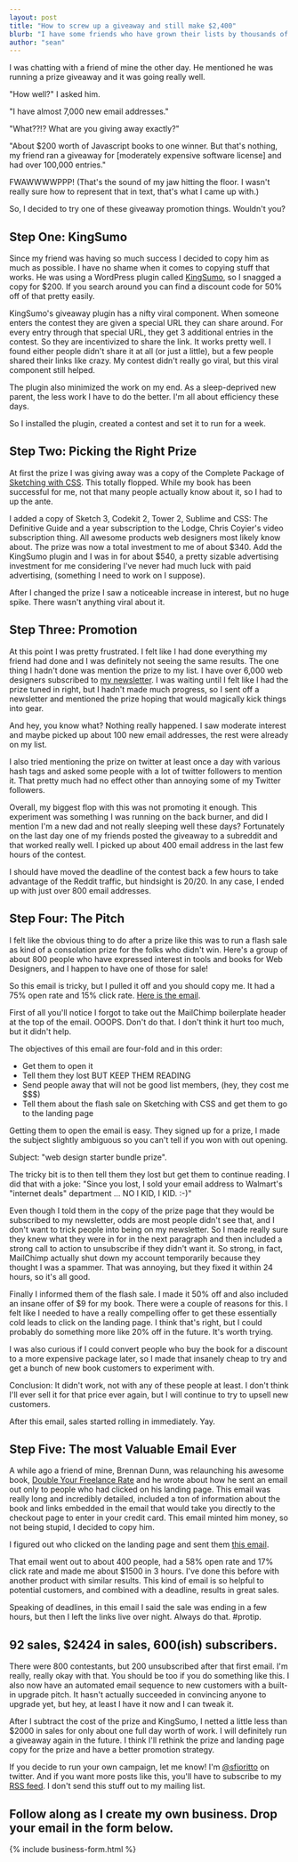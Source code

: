 ```yaml
---
layout: post
title: "How to screw up a giveaway and still make $2,400"
blurb: "I have some friends who have grown their lists by thousands of subscribers with a giveaway promotion. I saw much more modest interest, but still turned a profit. Here's how."
author: "sean"
---
```


I was chatting with a friend of mine the other day. He mentioned he was running a prize giveaway and it was going really well.

"How well?" I asked him.

"I have almost 7,000 new email addresses."

"What??!? What are you giving away exactly?"

"About $200 worth of Javascript books to one winner. But that's nothing, my friend ran a giveaway for [moderately expensive software license] and had over 100,000 entries."

FWAWWWWPPP! (That's the sound of my jaw hitting the floor. I wasn't really sure how to represent that in text, that's what I came up with.)

So, I decided to try one of these giveaway promotion things. Wouldn't you?

Step One: KingSumo
------------------------------

Since my friend was having so much success I decided to copy him as much as possible. I have no shame when it comes to copying stuff that works. He was using a WordPress plugin called [KingSumo](https://kingsumo.com/apps/giveaways/), so I snagged a copy for $200. If you search around you can find a discount code for 50% off of that pretty easily.

KingSumo's giveaway plugin has a nifty viral component. When someone enters the contest they are given a special URL they can share around. For every entry through that special URL, they get 3 additional entries in the contest. So they are incentivized to share the link. It works pretty well. I found either people didn't share it at all (or just a little), but a few people shared their links like crazy. My contest didn't really go viral, but this viral component still helped.

The plugin also minimized the work on my end. As a sleep-deprived new parent, the less work I have to do the better. I'm all about efficiency these days.

So I installed the plugin, created a contest and set it to run for a week.

Step Two: Picking the Right Prize
------------------------------

At first the prize I was giving away was a copy of the Complete Package of [Sketching with CSS](http://www.sketchingwithcss.com/). This totally flopped. While my book has been successful for me, not that many people actually know about it, so I had to up the ante.

I added a copy of Sketch 3, Codekit 2, Tower 2, Sublime and CSS: The Definitive Guide and a year subscription to the Lodge, Chris Coyier's video subscription thing. All awesome products web designers most likely know about. The prize was now a total investment to me of about $340. Add the KingSumo plugin and I was in for about $540, a pretty sizable advertising investment for me considering I've never had much luck with paid advertising, (something I need to work on I suppose).

After I changed the prize I saw a noticeable increase in interest, but no huge spike. There wasn't anything viral about it.

Step Three: Promotion
------------------------------

At this point I was pretty frustrated. I felt like I had done everything my friend had done and I was definitely not seeing the same results. The one thing I hadn't done was mention the prize to my list. I have over 6,000 web designers subscribed to [my newsletter](http://www.planningforaliens.com/the-invasion/). I was waiting until I felt like I had the prize tuned in right, but I hadn't made much progress, so I sent off a newsletter and mentioned the prize hoping that would magically kick things into gear.

And hey, you know what? Nothing really happened. I saw moderate interest and maybe picked up about 100 new email addresses, the rest were already on my list.

I also tried mentioning the prize on twitter at least once a day with various hash tags and asked some people with a lot of twitter followers to mention it. That pretty much had no effect other than annoying some of my Twitter followers.

Overall, my biggest flop with this was not promoting it enough. This experiment was something I was running on the back burner, and did I mention I'm a new dad and not really sleeping well these days?  Fortunately on the last day one of my friends posted the giveaway to a subreddit and that worked really well. I picked up about 400 email address in the last few hours of the contest. 

I should have moved the deadline of the contest back a few hours to take advantage of the Reddit traffic, but hindsight is 20/20. In any case, I ended up with just over 800 email addresses.

Step Four: The Pitch
------------------------------

I felt like the obvious thing to do after a prize like this was to run a flash sale as kind of a consolation prize for the folks who didn't win. Here's a group of about 800 people who have expressed interest in tools and books for Web Designers, and I happen to have one of those for sale!

So this email is tricky, but I pulled it off and you should copy me. It had a 75% open rate and 15% click rate. [Here is the email](http://us4.campaign-archive2.com/?u=e35ff45f3fa9775e481b8e515&id=a4be7c395d).

First of all you'll notice I forgot to take out the MailChimp boilerplate header at the top of the email. OOOPS. Don't do that. I don't think it hurt too much, but it didn't help.

The objectives of this email are four-fold and in this order:
* Get them to open it
* Tell them they lost BUT KEEP THEM READING
* Send people away that will not be good list members, (hey, they cost me $$$)
* Tell them about the flash sale on Sketching with CSS and get them to go to the landing page

Getting them to open the email is easy. They signed up for a prize, I made the subject slightly ambiguous so you can't tell if you won with out opening.

Subject: "web design starter bundle prize".

The tricky bit is to then tell them they lost but get them to continue reading. I did that with a joke: "Since you lost, I sold your email address to Walmart's "internet deals" department ... NO I KID, I KID. :-)"

Even though I told them in the copy of the prize page that they would be subscribed to my newsletter, odds are most people didn't see that, and I don't want to trick people into being on my newsletter. So I made really sure they knew what they were in for in the next paragraph and then included a strong call to action to unsubscribe if they didn't want it. So strong, in fact, MailChimp actually shut down my account temporarily because they thought I was a spammer. That was annoying, but they fixed it within 24 hours, so it's all good.

Finally I informed them of the flash sale. I made it 50% off and also included an insane offer of $9 for my book. There were a couple of reasons for this. I felt like I needed to have a really compelling offer to get these essentially cold leads to click on the landing page. I think that's right, but I could probably do something more like 20% off in the future. It's worth trying.

I was also curious if I could convert people who buy the book for a discount to a more expensive package later, so I made that insanely cheap to try and get a bunch of new book customers to experiment with.

Conclusion: It didn't work, not with any of these people at least. I don't think I'll ever sell it for that price ever again, but I will continue to try to upsell new customers.

After this email, sales started rolling in immediately. Yay.

Step Five: The most Valuable Email Ever
------------------------------

A while ago a friend of mine, Brennan Dunn, was relaunching his awesome book, [Double Your Freelance Rate](http://doubleyourfreelancing.com/rate/) and he wrote about how he sent an email out only to people who had clicked on his landing page. This email was really long and incredibly detailed, included a ton of information about the book and links embedded in the email that would take you directly to the checkout page to enter in your credit card. This email minted him money, so not being stupid, I decided to copy him.

I figured out who clicked on the landing page and sent them [this email](http://us4.campaign-archive2.com/?u=e35ff45f3fa9775e481b8e515&id=74a3583c95 ).


That email went out to about 400 people, had a 58% open rate and 17% click rate and made me about $1500 in 3 hours. I've done this before with another product with similar results. This kind of email is so helpful to potential customers, and combined with a deadline, results in great sales.

Speaking of deadlines, in this email I said the sale was ending in a few hours, but then I left the links live over night. Always do that. #protip.


92 sales, $2424 in sales, 600(ish) subscribers.
------------------------------

There were 800 contestants, but 200 unsubscribed after that first email. I'm really, really okay with that. You should be too if you do something like this. I also now have an automated email sequence to new customers with a built-in upgrade pitch. It hasn't actually succeeded in convincing anyone to upgrade yet, but hey, at least I have it now and I can tweak it.

After I subtract the cost of the prize and KingSumo, I netted a little less than $2000 in sales for only about one full day worth of work. I will definitely run a giveaway again in the future. I think I'll rethink the prize and landing page copy for the prize and have a better promotion strategy.

If you decide to run your own campaign, let me know! I'm [@sfioritto](https://twitter.com/sfioritto) on twitter. And if you want more posts like this, you'll have to subscribe to my [RSS feed](http://www.planningforaliens.com/feed/index.xml). I don't send this stuff out to my mailing list.

Follow along as I create my own business. Drop your email in the form below.
------------------------------

{% include business-form.html %}
